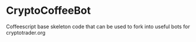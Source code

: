 CryptoCoffeeBot
===============

Coffeescript base skeleton code that can be used to fork into useful bots for cryptotrader.org
